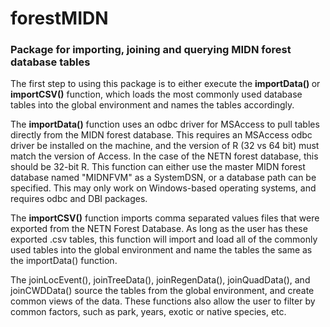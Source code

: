 # forestMIDN

<h3>Package for importing, joining and querying MIDN forest database tables</h3>

The first step to using this package is to either execute the <b> importData() </b> or <b>importCSV()</b> function, which loads the most commonly used database tables into the global environment and names the tables accordingly. 

The <b>importData()</b> function uses an odbc driver for MSAccess to pull tables directly from the MIDN forest database. This requires an MSAccess odbc driver be installed on the machine, and the version of R (32 vs 64 bit) must match the version of Access. In the case of the NETN forest database, this should be 32-bit R. This function can either use the master MIDN forest database named "MIDNFVM" as a SystemDSN, or a database path can be specified. This may only work on Windows-based operating systems, and requires odbc and DBI packages. 

The <b>importCSV()</b> function imports comma separated values files that were exported from the NETN Forest Database. As long as the user has these exported .csv tables, this function will import and load all of the commonly used tables into the global environment and name the tables the same as the importData() function. 

The joinLocEvent(), joinTreeData(), joinRegenData(), joinQuadData(), and joinCWDData() source the tables from the global environment, and create common views of the data. These functions also allow the user to filter by common factors, such as park, years, exotic or native species, etc.
